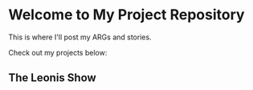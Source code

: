 <!DOCTYPE html>

<html lang="en">
<head>
      <meta charset="UTF-8">
      <meta name="viewport" content="width=device-width, initial-scale=1.0">
</head>
<body>
    <h1>Welcome to My Project Repository</h1>
    <p>This is where I'll post my ARGs and stories.</p>
    <p>Check out my projects below:</p>
			<h2>The Leonis Show</h2> 

				
</body>
</html>
